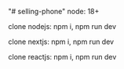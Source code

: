 "# selling-phone" 
node: 18+

clone nodejs: npm i, npm run dev

clone nextjs: npm i, npm run dev

clone reactjs: npm i, npm run dev
